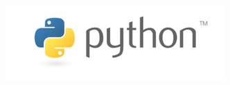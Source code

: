 <div align="center">
  <br />
  <br />
  
  <img src="/ReadmeImage/python-logo-master-v3-TM.png" />


